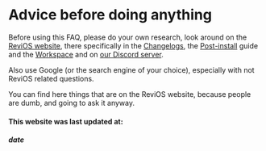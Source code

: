 # Advice before doing anything

Before using this FAQ, please do your own research, look around on the [ReviOS website](https://www.revi.cc/), there specifically in the [Changelogs](https://www.revi.cc/revios/download/changelog), the [Post-install](https://www.revi.cc/revios/post-install) guide and the [Workspace](https://www.revi.cc/revios/workspace) and on [our Discord server](https://discord.gg/962y4pU).

Also use Google (or the search engine of your choice), especially with not ReviOS related questions.

You can find here things that are on the ReviOS website, because people are dumb, and going to ask it anyway.

#### This website was last updated at: 
##### date

<script>
    //document.getElementsByClassName("md-sidebar--secondary")[0].remove();
    fetch('https://api.github.com/repos/dkovacs24/ReviOS_faq/commits/gh-pages').then(response =>{
        return response.json();
    }).then(data =>{
        document.getElementById("date").innerHTML = new Date(data["commit"]["author"]["date"]).toUTCString();
    })
</script>
